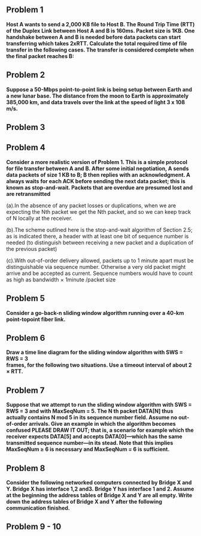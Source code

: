 Problem 1
-------------------
**Host A wants to send a 2,000 KB file to Host B. The Round Trip Time (RTT) of the Duplex Link between Host A and B is 160ms. Packet size is 1KB. One handshake between A and B is needed before data packets can start transferring which takes 2xRTT. Calculate the total required time of file transfer in the following cases. The transfer is considered complete when the final packet reaches B:**


Problem 2
---------------------
**Suppose a 50-Mbps point-to-point link is being setup between Earth and a new lunar base. The distance from the moon to Earth is approximately 385,000 km, and data travels over the link at the speed of light 3 x 108 m/s.**

Problem 3
---------------------------




Problem 4
------------------------
**Consider a more realistic version of Problem 1. This is a simple protocol for file transfer between A and B. After some initial negotiation, A sends data packets of size 1 KB to B; B then replies with an acknowledgment. A always waits for each ACK before sending the next data packet; this is known as stop-and-wait. Packets that are overdue are presumed lost and are retransmitted**

(a).In the absence of any packet losses or duplications, when we are expecting the Nth packet we get the Nth packet, and so we can keep track of N locally at the receiver.

(b).The scheme outlined here is the stop-and-wait algorithm of Section 2.5; as is indicated there, a header with at least one bit of sequence number is needed (to distinguish between receiving a new packet and a duplication of the previous packet)

(c).With out-of-order delivery allowed, packets up to 1 minute apart must be distinguishable via sequence number. Otherwise a very old packet might arrive and be accepted as current. Sequence numbers would have to count as high as bandwidth × 1minute /packet size

Problem 5 
-----------------
**Consider a go-back-n sliding window algorithm running over a 40-km point-topoint fiber link.**


Problem	6
---------------
**Draw	a	time	line	diagram	for	the	sliding	window	algorithm	with	SWS	=	RWS	=	3	
frames,	for	the	following	two	situations.	Use	a	timeout	interval	of	about	2	×	RTT.**


Problem 7 
---------------
**Suppose that we attempt to run the sliding window algorithm with SWS = RWS = 3 and with MaxSeqNum = 5. The N th packet DATA[N] thus actually contains N mod 5 in its sequence number field. Assume no out-of-order arrivals. Give an example in which the algorithm becomes confused PLEASE DRAW IT OUT; that is, a scenario for example which the receiver expects DATA[5] and accepts DATA[0]—which has the same transmitted sequence number—in its stead. Note that this implies MaxSeqNum ≥ 6 is necessary and MaxSeqNum = 6 is sufficient.**


Problem	8
---------------
**Consider the following networked computers connected by Bridge X and Y. Bridge X has interface 1,2 and3. Bridge Y has interface 1 and 2. Assume at the beginning the address tables of Bridge X and Y are all empty. Write down the address tables of Bridge X and Y after the following communication finished.**

Problem 9 - 10
--------------------------

